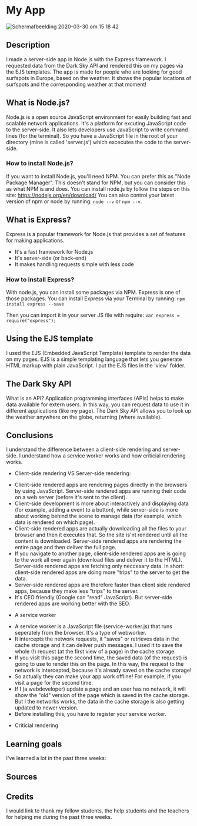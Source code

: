 # My App
![Schermafbeelding 2020-03-30 om 15 18 42](https://user-images.githubusercontent.com/45489420/77916707-c9d58d80-7299-11ea-903f-03540dac6ab6.png)

## Description
I made a server-side app in Node.js with the Express framework. I requested data from the Dark Sky API and rendered this on my pages via the EJS templates. The app is made for people who are looking for good surfspots in Europe, based on the weather. It shows the popular locations of surfspots and the corresponding weather at that moment! 

## What is Node.js?
Node.js is a open source JavaScript environment for easily building fast and scalable network applications. It's a platform for excuting JavaScript code to the server-side. It also lets developers use JavaScript to write command lines (for the terminal). So you have a JavaScript file in the root of your directory (mine is called 'server.js') which excecutes the code to the server-side. 

### How to install Node.js?
If you want to install Node.js, you'll need NPM. You can prefer this as "Node Package Manager". This doesn't stand for NPM, but you can consider this as what NPM is and does. 
You can install node.js by follow the steps on this site: https://nodejs.org/en/download/
You can also control your latest version of npm or node by running: 
`node --v` or `npm --v`.

## What is Express?
Express is a popular framework for Node.js that provides a set of features for making applications.
- It's a fast framework for Node.js
- It's server-side (or back-end)
- It makes handling requests simple with less code

### How to install Express?
With node.js, you can install some packages via NPM. Express is one of those packages.
You can install Express via your Terminal by running:
`npm install express --save`

Then you can import it in your server JS file with require:
`var express = require("express");`

## Using the EJS template
I used the EJS (Embedded JavaScript Template) template to render the data on my pages. EJS is a simple templating language that lets you generate HTML markup with plain JavaScript. I put the EJS files in the 'view' folder.

## The Dark Sky API
What is an API? Application programming interfaces (APIs) helps to make data available for extern users. In this way, you can request data to use it in different applications (like my page).
The Dark Sky API allows you to look up the weather anywhere on the globe, returning (where available).

## Conclusions <br>
I understand the difference between a client-side rendering and server-side. I understand how a service worker works and how criticial rendering works.

* Client-side rendering VS Server-side rendering: 
- Client-side rendered apps are rendering pages directly in the browsers by using JavaScript. Server-side rendered apps are running their code on a web server (before it's sent to the client). 
- Client-side development is more about interactively and displaying data (for example, adding a event to a button), while server-side is more about working behind the scene to manage data (for example, which data is rendered on which page).
- Client-side rendered apps are actually downloading all the files to your browser and then it executes that. So the site is'nt rendered until all the content is downloaded. Server-side rendered apps are rendering the entire page and then deliver the full page. 
- If you navigate to another page, client-side rendered apps are is going to the work all over again (download files and deliver it to the HTML). Server-side rendered apps are fetching only neccesary data. In short: client-side rendered apps are doing more "trips" to the server to get the data.
- Server-side rendered apps are therefore faster than client side rendered apps, because they make less "trips" to the server.
- It's CEO friendly (Google can "read" JavaScript). But server-side rendered apps are working better with the SEO.

* A service worker
- A service worker is a JavaScript file (service-worker.js) that runs seperately from the browser. It's a type of webworker.
- It intercepts the network requests, it "saves" or retrieves data in the cache storage and it can deliver push messages. I used it to save the whole (!) request (at the first view of a page) in the cache storage. 
- If you visit this page the second time, the saved data (of the request) is going to use to render this on the page. In this way, the request to the network is intercepted, because it's already saved on the cache storage! 
- So actually they can make your app work offline! For example, if you visit a page for the second time.
- If I (a webdeveloper) update a page and an user has no network, it will show the "old" version of the page which is saved in the cache storage. But I the networks works, the data in the cache storage is also getting updated to newer version.
- Before installing this, you have to register your service worker. 

* Criticial rendering

## Learning goals
I've learned a lot in the past three weeks:

## Sources


## Credits
I would link to thank my fellow students, the help students and the teachers for helping me during the past three weeks. 


<!-- Add a link to your live demo in Github Pages 🌐-->

<!-- ☝️ replace this description with a description of your own work -->

<!-- Add a nice image here at the end of the week, showing off your shiny frontend 📸 -->

<!-- Maybe a table of contents here? 📚 -->

<!-- How about a section that describes how to install this project? 🤓 -->

<!-- ...but how does one use this project? What are its features 🤔 -->

<!-- What external data source is featured in your project and what are its properties 🌠 -->

<!-- Maybe a checklist of done stuff and stuff still on your wishlist? ✅ -->

<!-- How about a license here? 📜 (or is it a licence?) 🤷 -->
